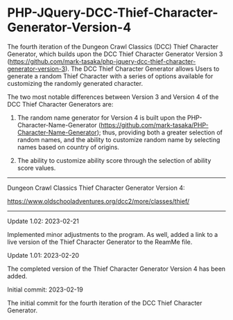 # PHP-JQuery-DCC-Thief-Character-Generator-Version-4
The fourth iteration of the Dungeon Crawl Classics (DCC) Thief Character Generator, which builds upon the DCC Thief Character Generator Version 3 (https://github.com/mark-tasaka/php-jquery-dcc-thief-character-generator-version-3). The DCC Thief Character Generator allows Users to generate a random Thief Character with a series of options available for customizing the randomly generated character.

The two most notable differences between Version 3 and Version 4 of the DCC Thief Character Generators are:

1. The random name generator for Version 4 is built upon the PHP-Character-Name-Generator (https://github.com/mark-tasaka/PHP-Character-Name-Generator); thus, providing both a greater selection of random names, and the ability to customize random name by selecting names based on country of origins.

2. The ability to customize ability score through the selection of ability score values.

---------------

Dungeon Crawl Classics Thief Character Generator Version 4:

https://www.oldschooladventures.org/dcc2/more/classes/thief/


-------------

Update 1.02: 2023-02-21

Implemented minor adjustments to the program.  As well, added a link to a live version of the Thief Character Generator to the ReamMe file. 


Update 1.01: 2023-02-20

The completed version of the Thief Character Generator Version 4 has been added.


Initial commit: 2023-02-19

The initial commit for the fourth iteration of the DCC Thief Character Generator.
